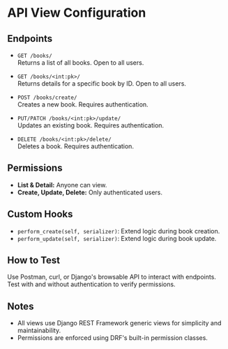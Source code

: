 # API View Configuration

## Endpoints

- `GET /books/`  
  Returns a list of all books. Open to all users.

- `GET /books/<int:pk>/`  
  Returns details for a specific book by ID. Open to all users.

- `POST /books/create/`  
  Creates a new book. Requires authentication.

- `PUT/PATCH /books/<int:pk>/update/`  
  Updates an existing book. Requires authentication.

- `DELETE /books/<int:pk>/delete/`  
  Deletes a book. Requires authentication.

## Permissions

- **List & Detail:** Anyone can view.
- **Create, Update, Delete:** Only authenticated users.

## Custom Hooks

- `perform_create(self, serializer)`: Extend logic during book creation.
- `perform_update(self, serializer)`: Extend logic during book update.

## How to Test

Use Postman, curl, or Django's browsable API to interact with endpoints.  
Test with and without authentication to verify permissions.

## Notes

- All views use Django REST Framework generic views for simplicity and maintainability.
- Permissions are enforced using DRF's built-in permission classes.